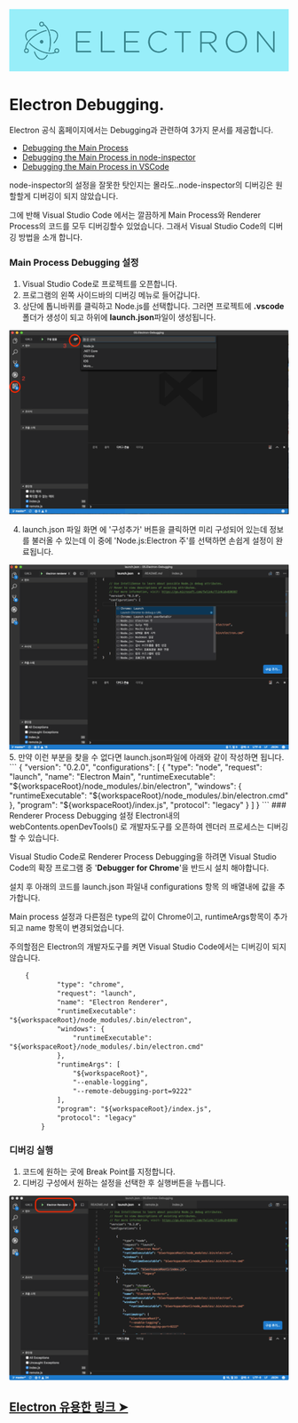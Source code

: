 <img src="ASSETS/electron.png" alt="JavaScript">

# Electron Debugging.

Electron 공식 홈페이지에서는 Debugging과 관련하여 3가지 문서를 제공합니다.

- [Debugging the Main Process](https://electron.atom.io/docs/tutorial/debugging-main-process/#debugging-the-main-process)
- [Debugging the Main Process in node-inspector](https://electron.atom.io/docs/tutorial/debugging-main-process-node-inspector/#debugging-the-main-process-in-node-inspector)
- [Debugging the Main Process in VSCode](https://electron.atom.io/docs/tutorial/debugging-main-process-vscode/)

node-inspector의 설정을 잘못한 탓인지는 몰라도..node-inspector의 디버깅은 원할할게 디버깅이 되지 않았습니다.

그에 반해 Visual Studio Code 에서는 깔끔하게 Main Process와 Renderer Process의 코드를 모두 디버깅할수 있었습니다. 그래서 Visual Studio Code의 디버깅 방법을 소개 합니다.

### Main Process Debugging 설정

1. Visual Studio Code로 프로젝트를 오픈합니다. 
2. 프로그램의 왼쪽 사이드바의 디버깅 메뉴로 들어갑니다.
3. 상단에 톱니바퀴를 클릭하고 Node.js를 선택합니다. 그러면 프로젝트에 **.vscode**폴더가 생성이 되고 하위에 **launch.json**파일이 생성됩니다.
<img src="ASSETS/3.png" alt="JavaScript">

4. launch.json 파일 화면 에 '구성추가' 버튼을 클릭하면 미리 구성되어 있는데 정보를 불러올 수 있는데 이 중에 'Node.js:Electron 주'를 선택하면 손쉽게 설정이 완료됩니다.
<img src="ASSETS/6.png" alt="JavaScript">
5. 만약 이런 부분을 찾을 수 없다면 launch.json파일에 아래와 같이 작성하면 됩니다.
```
{
    "version": "0.2.0",
    "configurations": [
        {
            "type": "node",
            "request": "launch",
            "name": "Electron Main",
            "runtimeExecutable": "${workspaceRoot}/node_modules/.bin/electron",
            "windows": {
                "runtimeExecutable": "${workspaceRoot}/node_modules/.bin/electron.cmd"
            },
            "program": "${workspaceRoot}/index.js",
            "protocol": "legacy"
        }
    ]
}
```
### Renderer Process Debugging 설정
Electron내의 webContents.openDevTools() 로 개발자도구를 오픈하여 렌더러 프로세스는 디버깅 할 수 있습니다.

Visual Studio Code로 Renderer Process Debugging을 하려면 Visual Studio Code의 확장 프로그램 중 '**Debugger for Chrome**'을 반드시 설치 해야합니다.

설치 후 아래의 코드를 launch.json 파일내 configurations 항목 의 배열내에 값을 추가합니다.

Main process  설정과 다른점은 type의 값이 Chrome이고, runtimeArgs항목이 추가되고 name 항목이 변경되었습니다.

주의할점은 Electron의 개발자도구를 켜면 Visual Studio Code에서는 디버깅이 되지 않습니다.
```
    {
            "type": "chrome",
            "request": "launch",
            "name": "Electron Renderer",
            "runtimeExecutable": "${workspaceRoot}/node_modules/.bin/electron",
            "windows": {
                "runtimeExecutable": "${workspaceRoot}/node_modules/.bin/electron.cmd"
            },
            "runtimeArgs": [
                "${workspaceRoot}",
                "--enable-logging",
                "--remote-debugging-port=9222"
            ],
            "program": "${workspaceRoot}/index.js",
            "protocol": "legacy"
        }
```

### 디버깅 실행
1. 코드에 원하는 곳에 Break Point를 지정합니다.
2. 디버깅 구성에서 원하는 설정을 선택한 후 실행버튼을 누릅니다.
<img src="ASSETS/7.png" alt="JavaScript">

## [Electron 유용한 링크 ➤](https://github.com/cionman/06_Electron_Useful_Link) 


 



